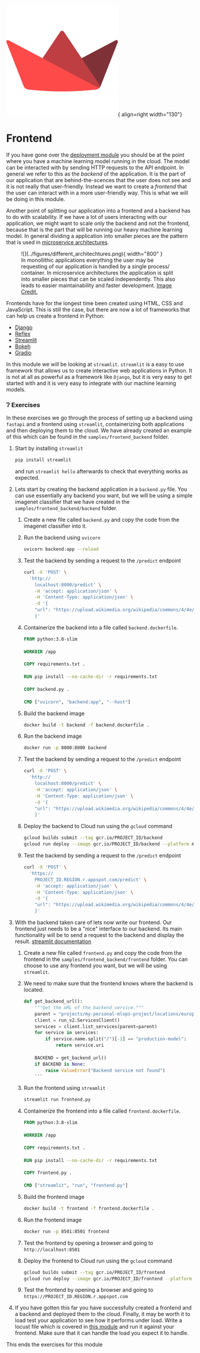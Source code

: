![Logo](../figures/icons/streamlit.png){ align=right width="130"}

# Frontend

If you have gone over the [deployment module](../s7_deployment/README.md) you should be at the point where you have a
machine learning model running in the cloud. The model can be interacted with by sending HTTP requests to the API
endpoint. In general we refer to this as the *backend* of the application. It is the part of our application that are
behind-the-scences that the user does not see and it is not really that user-friendly. Instead we want to create a
*frontend* that the user can interact with in a more user-friendly way. This is what we will be doing in this module.

Another point of splitting our application into a frontend and a backend has to do with scalability. If we have a lot
of users interacting with our application, we might want to scale only the backend and not the frontend, because that
is the part that will be running our heavy machine learning model. In general dividing a application into smaller pieces
are the pattern that is used in [microservice architectures](https://martinfowler.com/articles/microservices.html).

<figure markdown>
![](../figures/different_architechtures.png){ width="800" }
<figcaption>
In monollithic applications everything the user may be requesting of our application is handled by a single process/
container. In microservice architectures the application is split into smaller pieces that can be scaled independently.
This also leads to easier maintainability and faster development.
<a
href="https://www.researchgate.net/figure/Comparison-between-monolithic-and-microservices-architectures-for-an-application-that_fig5_355361563">
Image Credit.
</a>
</figcaption>
</figure>

Frontends have for the longest time been created using HTML, CSS and JavaScript. This is still the case, but there are
now a lot of frameworks that can help us create a frontend in Python:

* [Django](https://www.djangoproject.com/)
* [Reflex](https://reflex.dev/)
* [Streamlit](https://streamlit.io/)
* [Bokeh](http://bokeh.org/)
* [Gradio](https://www.gradio.app/)

In this module we will be looking at `streamlit`. `streamlit` is a easy to use framework that allows us to create
interactive web applications in Python. It is not at all as powerful as a framework like `Django`, but it is very easy
to get started with and it is very easy to integrate with our machine learning models.

### ❔ Exercises

In these exercises we go through the process of setting up a backend using `fastapi` and a frontend using `streamlit`,
containerizing both applications and then deploying them to the cloud. We have already created an example of this
which can be found in the `samples/frontend_backend` folder.

1. Start by installing `streamlit`

    ```bash
    pip install streamlit
    ```

    and run `streamlit hello` afterwards to check that everything works as expected.

2. Lets start by creating the backend application in a `backend.py` file. You can use essentially any backend you want,
    but we will be using a simple imagenet classifier that we have created in the `samples/frontend_backend/backend`
    folder.

    1. Create a new file called `backend.py` and copy the code from the imagenet classifier into it.

    2. Run the backend using `uvicorn`

        ```bash
        uvicorn backend:app --reload
        ```

    3. Test the backend by sending a request to the `/predict` endpoint

        ```bash
        curl -X 'POST' \
          'http://
            localhost:8000/predict' \
            -H 'accept: application/json' \
            -H 'Content-Type: application/json' \
            -d '{
            "url": "https://upload.wikimedia.org/wikipedia/commons/4/4e/Pleiades_large.jpg"
            }'
        ```

    4. Containerize the backend into a file called `backend.dockerfile`.

        ```dockerfile
        FROM python:3.8-slim

        WORKDIR /app

        COPY requirements.txt .

        RUN pip install --no-cache-dir -r requirements.txt

        COPY backend.py .

        CMD ["uvicorn", "backend:app", "--host"]
        ```

    5. Build the backend image

        ```bash
        docker build -t backend -f backend.dockerfile .
        ```

    6. Run the backend image

        ```bash
        docker run -p 8000:8000 backend
        ```

    7. Test the backend by sending a request to the `/predict` endpoint

        ```bash
        curl -X 'POST' \
          'http://
            localhost:8000/predict' \
            -H 'accept: application/json' \
            -H 'Content-Type: application/json' \
            -d '{
            "url": "https://upload.wikimedia.org/wikipedia/commons/4/4e/Pleiades_large.jpg"
            }'
        ```

    8. Deploy the backend to Cloud run using the `gcloud` command

        ```bash
        gcloud builds submit --tag gcr.io/PROJECT_ID/backend
        gcloud run deploy --image gcr.io/PROJECT_ID/backend --platform managed
        ```

    9. Test the backend by sending a request to the `/predict` endpoint

        ```bash
        curl -X 'POST' \
          'https://
            PROJECT_ID.REGION.r.appspot.com/predict' \
            -H 'accept: application/json' \
            -H 'Content-Type: application/json' \
            -d '{
            "url": "https://upload.wikimedia.org/wikipedia/commons/4/4e/Pleiades_large.jpg"
            }'
        ```

3. With the backend taken care of lets now write our frontend. Our frontend just needs to be a "nice" interface to our
    backend. Its main functionality will be to send a request to the backend and display the result.
    [streamlit documentation](https://docs.streamlit.io/library/api-reference)

    1. Create a new file called `frontend.py` and copy the code from the frontend in the `samples/frontend_backend/frontend`
        folder. You can choose to use any frontend you want, but we will be using `streamlit`.

    2. We need to make sure that the frontend knows where the backend is located.

        ```python
        def get_backend_url():
            """Get the URL of the backend service."""
            parent = "projects/my-personal-mlops-project/locations/europe-west1"
            client = run_v2.ServicesClient()
            services = client.list_services(parent=parent)
            for service in services:
                if service.name.split("/")[-1] == "production-model":
                    return service.uri

            BACKEND = get_backend_url()
            if BACKEND is None:
                raise ValueError("Backend service not found")
            ```

    2. Run the frontend using `streamlit`

        ```bash
        streamlit run frontend.py
        ```

    3. Containerize the frontend into a file called `frontend.dockerfile`.

        ```dockerfile
        FROM python:3.8-slim

        WORKDIR /app

        COPY requirements.txt .

        RUN pip install --no-cache-dir -r requirements.txt

        COPY frontend.py .

        CMD ["streamlit", "run", "frontend.py"]
        ```

    4. Build the frontend image

        ```bash
        docker build -t frontend -f frontend.dockerfile .
        ```

    5. Run the frontend image

        ```bash
        docker run -p 8501:8501 frontend
        ```

    6. Test the frontend by opening a browser and going to `http://localhost:8501`


    7. Deploy the frontend to Cloud run using the `gcloud` command

        ```bash
        gcloud builds submit --tag gcr.io/PROJECT_ID/frontend
        gcloud run deploy --image gcr.io/PROJECT_ID/frontend --platform managed
        ```

    8. Test the frontend by opening a browser and going to `https://PROJECT_ID.REGION.r.appspot.com`

4. If you have gotten this far you have successfully created a frontend and a backend and deployed them to the cloud.
    Finally, it may be worth it to load test your application to see how it performs under load. Write a locust file
    which is covered in [this module](../s7_deployment/testing_apis.md) and run it against your frontend. Make sure
    that it can handle the load you expect it to handle.

This ends the exercises for this module